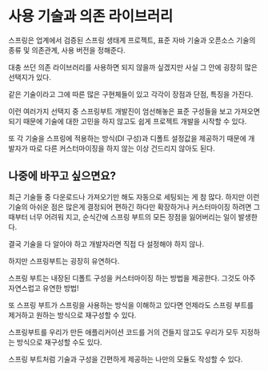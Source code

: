 # 사용 기술과 의존 라이브러리

스프링은 업계에서 검증된 스프링 생태계 프로젝트, 표준 자바 기술과 오픈소스 기술의 종류 및 의존관계, 사용 버전을 정해준다.

대충 쓰던 의존 라이브러리를 사용하면 되지 않을까 싶겠지만 사실 그 안에 굉장히 많은 선택지가 있다.

같은 기술이라고 그에 따른 많은 구현체들이 있고 각각이 장점과 단점, 특징을 가진다.

이런 여러가지 선택지 중 스프링부트 개발진이 엄선해놓은 표준 구성들을 보고 가져오면 되기 때문에 기술에 대한 고민을 하지 않고도 쉽게 프로젝트 개발을 시작할 수 있다.

또 각 기술을 스프링에 적용하는 방식(DI 구성)과 디폴트 설정값을 제공하기 때문에 개발자가 따로 다른 커스터마이징을 하지 않는 이상 건드리지 않아도 된다.

## 나중에 바꾸고 싶으면요?

최근 기술들 중 다운로드나 가져오기만 해도 자동으로 세팅되는 게 참 많다. 하지만 이런 기술의 아쉬운 점은 많은게 결정되어 편하긴 하다만 확장하거나 커스터마이징 하려면 그때부터 너무 어려워 지고, 순식간에 스프링 부트의 모든 장점을 잃어버리는 일이 발생한다.

결국 기술을 다 알아야 하고 개발자라면 직접 다 설정해야 하지 않나.

하지만 스프링부트는 굉장히 유연하다.

스프링 부트는 내장된 디폴트 구성을 커스터마이징 하는 방법을 제공한다. 그것도 아주 자연스럽고 유연한 방법!

또 스프링 부트가 스프링을 사용하는 방식을 이해하고 있다면 언제라도 스프링 부트를 제거하고 원하는 방식으로 재구성할 수 있다.

스프링부트를 우리가 만든 애플리커이션 코드를 거의 건들지 않고도 우리가 모두 지정하는 방식으로 재구성할 수도 있다.

스프링 부트처럼 기술과 구성을 간편하게 제공하는 나만의 모듈도 작성할 수 있다.
